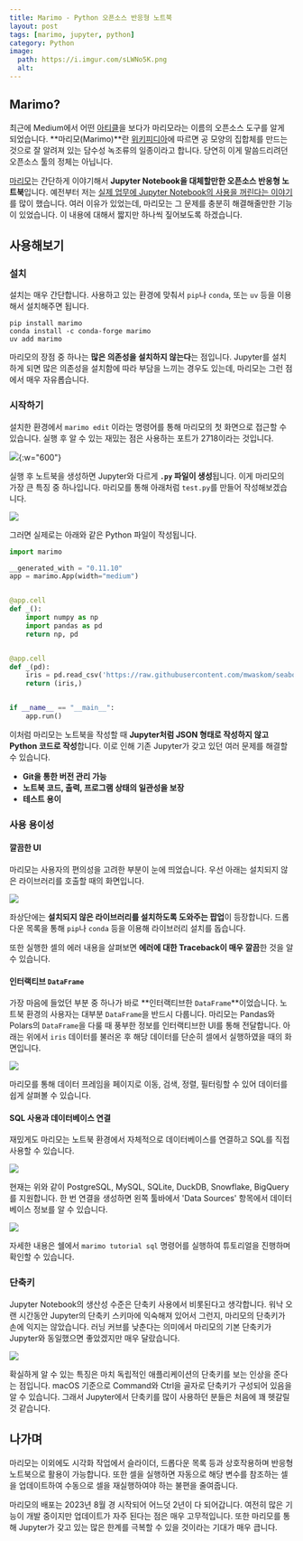 ```yaml
---
title: Marimo - Python 오픈소스 반응형 노트북
layout: post
tags: [marimo, jupyter, python]
category: Python
image:
  path: https://i.imgur.com/sLWNo5K.png
  alt: 
---
```


## Marimo?

최근에 Medium에서 어떤 [아티클](https://levelup.gitconnected.com/hypermodern-python-toolbox-2025-c336a534adb0)을 보다가 마리모라는 이름의 오픈소스 도구를 알게 되었습니다. **마리모(Marimo)**란 [위키피디아]([https://ko.wikipedia.org/wiki/%EB%A7%88%EB%A6%AC%EB%AA%A8](https://ko.wikipedia.org/wiki/%EB%A7%88%EB%A6%AC%EB%AA%A8))에 따르면 공 모양의 집합체를 만드는 것으로 잘 알려져 있는 담수성 녹조류의 일종이라고 합니다. 당연히 이게 말씀드리려던 오픈소스 툴의 정체는 아닙니다.

[마리모](https://github.com/marimo-team/marimo)는 간단하게 이야기해서 **Jupyter Notebook을 대체할만한 오픈소스 반응형 노트북**입니다. 예전부터 저는 [실제 업무에 Jupyter Notebook의 사용을 꺼린다는 이야기](https://otzslayer.github.io/%EC%9E%A1%EB%8B%B4/2021/10/27/why-i-dont-use-jupyter-notebook.html)를 많이 했습니다. 여러 이유가 있었는데, 마리모는 그 문제를 충분히 해결해줄만한 기능이 있었습니다. 이 내용에 대해서 짧지만 하나씩 짚어보도록 하겠습니다.

## 사용해보기

### 설치

설치는 매우 간단합니다. 사용하고 있는 환경에 맞춰서 `pip`나 `conda`, 또는 `uv` 등을 이용해서 설치해주면 됩니다.

```shell
pip install marimo
conda install -c conda-forge marimo
uv add marimo
```

마리모의 장점 중 하나는 **많은 의존성을 설치하지 않는다**는 점입니다. Jupyter를 설치하게 되면 많은 의존성을 설치함에 따라 부담을 느끼는 경우도 있는데, 마리모는 그런 점에서 매우 자유롭습니다.

### 시작하기

설치한 환경에서 `marimo edit` 이라는 명령어를 통해 마리모의 첫 화면으로 접근할 수 있습니다. 실행 후 알 수 있는 재밌는 점은 사용하는 포트가 2718이라는 것입니다.

![](https://i.imgur.com/WwLx6mD.png){:w="600"}

실행 후 노트북을 생성하면 Jupyter와 다르게 **`.py` 파일이 생성**됩니다. 이게 마리모의 가장 큰 특징 중 하나입니다. 마리모를 통해 아래처럼 `test.py`를 만들어 작성해보겠습니다.

![](https://i.imgur.com/WdPrbmU.png)

그러면 실제로는 아래와 같은 Python 파일이 작성됩니다.

```python
import marimo

__generated_with = "0.11.10"
app = marimo.App(width="medium")


@app.cell
def _():
    import numpy as np
    import pandas as pd
    return np, pd


@app.cell
def _(pd):
    iris = pd.read_csv('https://raw.githubusercontent.com/mwaskom/seaborn-data/master/iris.csv')
    return (iris,)


if __name__ == "__main__":
    app.run()

```

이처럼 마리모는 노트북을 작성할 때 **Jupyter처럼 JSON 형태로 작성하지 않고 Python 코드로 작성**합니다. 이로 인해 기존 Jupyter가 갖고 있던 여러 문제를 해결할 수 있습니다.

- **Git을 통한 버전 관리 가능**
- **노트북 코드, 출력, 프로그램 상태의 일관성을 보장**
- **테스트 용이**

### 사용 용이성

#### 깔끔한 UI

마리모는 사용자의 편의성을 고려한 부분이 눈에 띄었습니다. 우선 아래는 설치되지 않은 라이브러리를 호출할 때의 화면입니다.

![](https://i.imgur.com/56w3ZuY.png)

좌상단에는 **설치되지 않은 라이브러리를 설치하도록 도와주는 팝업**이 등장합니다. 드롭다운 목록을 통해 `pip`나  `conda` 등을 이용해 라이브러리 설치를 돕습니다.

또한 실행한 셀의 에러 내용을 살펴보면 **에러에 대한 Traceback이 매우 깔끔**한 것을 알 수 있습니다.

#### 인터랙티브 `DataFrame` 

가장 마음에 들었던 부분 중 하나가 바로 **인터랙티브한 `DataFrame`**이었습니다. 노트북 환경의 사용자는 대부분 `DataFrame`을 반드시 다룹니다. 마리모는 Pandas와 Polars의 `DataFrame`을 다룰 때 풍부한 정보를 인터랙티브한 UI를 통해 전달합니다. 아래는 위에서 `iris` 데이터를 불러온 후 해당 데이터를 단순히 셀에서 실행하였을 때의 화면입니다.

![](https://i.imgur.com/0xJGS9c.png)

마리모를 통해 데이터 프레임을 페이지로 이동, 검색, 정렬, 필터링할 수 있어 데이터를 쉽게 살펴볼 수 있습니다.

#### SQL 사용과 데이터베이스 연결

재밌게도 마리모는 노트북 환경에서 자체적으로 데이터베이스를 연결하고 SQL를 직접 사용할 수 있습니다.

![](https://i.imgur.com/SBY24w1.png)

현재는 위와 같이 PostgreSQL, MySQL, SQLite, DuckDB, Snowflake, BigQuery를 지원합니다. 한 번 연결을 생성하면 왼쪽 툴바에서 'Data Sources' 항목에서 데이터베이스 정보를 알 수 있습니다.

![](https://i.imgur.com/0jZkU8y.png)

자세한 내용은 쉘에서 `marimo tutorial sql` 명령어를 실행하여 튜토리얼을 진행하며 확인할 수 있습니다.

### 단축키

Jupyter Notebook의 생산성 수준은 단축키 사용에서 비롯된다고 생각합니다. 워낙 오랜 시간동안 Jupyter의 단축키 스키마에 익숙해져 있어서 그런지, 마리모의 단축키가 손에 익지는 않았습니다. 러닝 커브를 낮춘다는 의미에서 마리모의 기본 단축키가 Jupyter와 동일했으면 좋았겠지만 매우 달랐습니다.

![](https://i.imgur.com/Vj9Voc8.png)

확실하게 알 수 있는 특징은 마치 독립적인 애플리케이션의 단축키를 보는 인상을 준다는 점입니다. macOS 기준으로 Command와 Ctrl을 골자로 단축키가 구성되어 있음을 알 수 있습니다. 그래서 Jupyter에서 단축키를 많이 사용하던 분들은 처음에 꽤 헷갈릴 것 같습니다.

## 나가며

마리모는 이외에도 시각화 작업에서 슬라이더, 드롭다운 목록 등과 상호작용하며 반응형 노트북으로 활용이 가능합니다. 또한 셀을 실행하면 자동으로 해당 변수를 참조하는 셀을 업데이트하여 수동으로 셀을 재실행하여야 하는 불편을 줄여줍니다.

마리모의 배포는 2023년 8월 경 시작되어 어느덧 2년이 다 되어갑니다. 여전히 많은 기능이 개발 중이지만 업데이트가 자주 된다는 점은 매우 고무적입니다. 또한 마리모를 통해 Jupyter가 갖고 있는 많은 한계를 극복할 수 있을 것이라는 기대가 매우 큽니다.